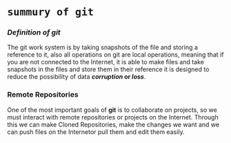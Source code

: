 # `summury of git` 
### *Definition **of** git*
 The git work system is by taking snapshots of the file and storing a reference to it, also all operations on git are local operations, meaning that if you are not connected to the Internet, it is able to make files and take snapshots in the files and store them in their reference it is designed to reduce the possibility of data **_corruption_ or _loss_**.

### Remote Repositories
One of the most important goals of **git** is to collaborate on projects, so we must interact with remote repositories or projects on the Internet. Through this we can make Cloned Repositories, make the changes we want and we can push files on the Internetor pull them and edit them easily.